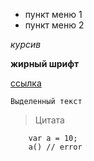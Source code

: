 
* пункт меню 1
* пункт меню 2

*курсив*

**жирный шрифт**

[ссылка](https://link)

`Выделенный текст`

> Цитата

        var a = 10;
        a() // error